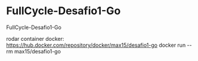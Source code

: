 # FullCycle-Desafio1-Go
 FullCycle-Desafio1-Go

rodar container docker:
https://hub.docker.com/repository/docker/max15/desafio1-go
docker run --rm max15/desafio1-go
